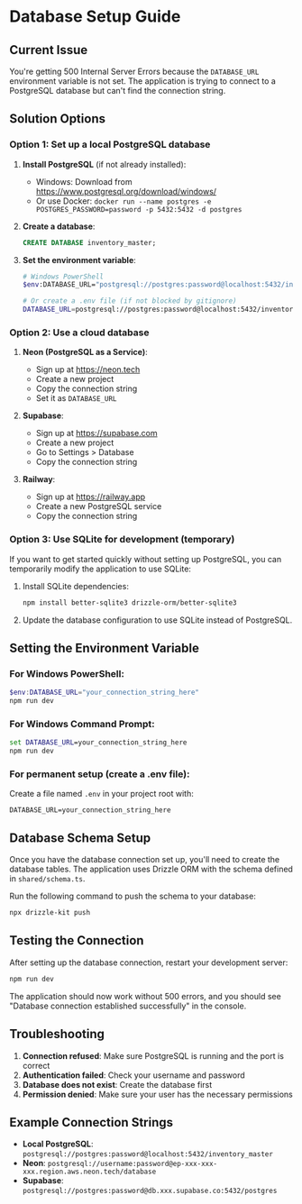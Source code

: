 # Database Setup Guide

## Current Issue
You're getting 500 Internal Server Errors because the `DATABASE_URL` environment variable is not set. The application is trying to connect to a PostgreSQL database but can't find the connection string.

## Solution Options

### Option 1: Set up a local PostgreSQL database

1. **Install PostgreSQL** (if not already installed):
   - Windows: Download from https://www.postgresql.org/download/windows/
   - Or use Docker: `docker run --name postgres -e POSTGRES_PASSWORD=password -p 5432:5432 -d postgres`

2. **Create a database**:
   ```sql
   CREATE DATABASE inventory_master;
   ```

3. **Set the environment variable**:
   ```bash
   # Windows PowerShell
   $env:DATABASE_URL="postgresql://postgres:password@localhost:5432/inventory_master"
   
   # Or create a .env file (if not blocked by gitignore)
   DATABASE_URL=postgresql://postgres:password@localhost:5432/inventory_master
   ```

### Option 2: Use a cloud database

1. **Neon (PostgreSQL as a Service)**:
   - Sign up at https://neon.tech
   - Create a new project
   - Copy the connection string
   - Set it as `DATABASE_URL`

2. **Supabase**:
   - Sign up at https://supabase.com
   - Create a new project
   - Go to Settings > Database
   - Copy the connection string

3. **Railway**:
   - Sign up at https://railway.app
   - Create a new PostgreSQL service
   - Copy the connection string

### Option 3: Use SQLite for development (temporary)

If you want to get started quickly without setting up PostgreSQL, you can temporarily modify the application to use SQLite:

1. Install SQLite dependencies:
   ```bash
   npm install better-sqlite3 drizzle-orm/better-sqlite3
   ```

2. Update the database configuration to use SQLite instead of PostgreSQL.

## Setting the Environment Variable

### For Windows PowerShell:
```powershell
$env:DATABASE_URL="your_connection_string_here"
npm run dev
```

### For Windows Command Prompt:
```cmd
set DATABASE_URL=your_connection_string_here
npm run dev
```

### For permanent setup (create a .env file):
Create a file named `.env` in your project root with:
```
DATABASE_URL=your_connection_string_here
```

## Database Schema Setup

Once you have the database connection set up, you'll need to create the database tables. The application uses Drizzle ORM with the schema defined in `shared/schema.ts`.

Run the following command to push the schema to your database:
```bash
npx drizzle-kit push
```

## Testing the Connection

After setting up the database connection, restart your development server:
```bash
npm run dev
```

The application should now work without 500 errors, and you should see "Database connection established successfully" in the console.

## Troubleshooting

1. **Connection refused**: Make sure PostgreSQL is running and the port is correct
2. **Authentication failed**: Check your username and password
3. **Database does not exist**: Create the database first
4. **Permission denied**: Make sure your user has the necessary permissions

## Example Connection Strings

- **Local PostgreSQL**: `postgresql://postgres:password@localhost:5432/inventory_master`
- **Neon**: `postgresql://username:password@ep-xxx-xxx-xxx.region.aws.neon.tech/database`
- **Supabase**: `postgresql://postgres:password@db.xxx.supabase.co:5432/postgres` 